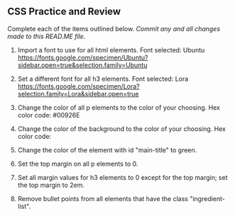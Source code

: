 ## CSS Practice and Review

Complete each of the items outlined below.
*Commit any and all changes made to this READ.ME file.*

1. Import a font to use for all html elements.
Font selected: Ubuntu
https://fonts.google.com/specimen/Ubuntu?sidebar.open=true&selection.family=Ubuntu

2. Set a different font for all h3 elements.
Font selected: Lora
https://fonts.google.com/specimen/Lora?selection.family=Lora&sidebar.open=true

3. Change the color of all p elements to the color of your choosing.
Hex color code: #00926E

4. Change the color of the background to the color of your choosing.
Hex color code:

6. Change the color of the element with id "main-title" to green.

7. Set the top margin on all p elements to 0.

8. Set all margin values for h3 elements to 0 except for the top margin; set the top margin to 2em.

9. Remove bullet points from all elements that have the class "ingredient-list".
